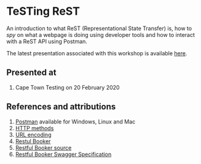 # TeSTing ReST

An introduction to what ReST (Representational State Transfer) is, how to *spy* on what a webpage is doing using developer tools and how to interact with a ReST API using Postman.

The latest presentation associated with this workshop is available [here](https://docs.google.com/presentation/d/1uLLQ_inO93b9y4fRBytFBaI2uUz4GyGF9bT4WkjVtqc/edit?usp=sharing).

## Presented at

1. Cape Town Testing on 20 February 2020

## References and attributions

1. [Postman](https://www.postman.com/) available for Windows, Linux and Mac
1. [HTTP methods](https://restfulapi.net/http-methods/)
1. [URL encoding](https://www.w3schools.com/tags/ref_urlencode.ASP)
1. [Restul Booker](https://automationintesting.online)
1. [Restful Booker source](https://github.com/mwinteringham/restful-booker-platform)
1. [Restful Booker Swagger Specification](https://automationintesting.online/report/swagger-ui.html)
